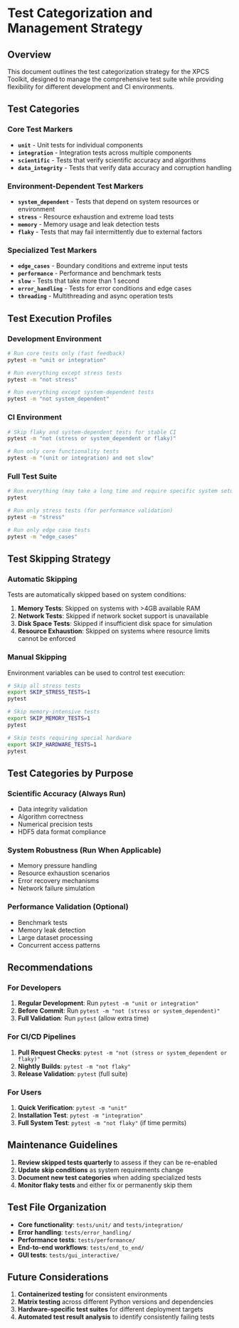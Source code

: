 # Test Categorization and Management Strategy

## Overview

This document outlines the test categorization strategy for the XPCS Toolkit, designed to manage the comprehensive test suite while providing flexibility for different development and CI environments.

## Test Categories

### Core Test Markers

- **`unit`** - Unit tests for individual components
- **`integration`** - Integration tests across multiple components
- **`scientific`** - Tests that verify scientific accuracy and algorithms
- **`data_integrity`** - Tests that verify data accuracy and corruption handling

### Environment-Dependent Test Markers

- **`system_dependent`** - Tests that depend on system resources or environment
- **`stress`** - Resource exhaustion and extreme load tests
- **`memory`** - Memory usage and leak detection tests
- **`flaky`** - Tests that may fail intermittently due to external factors

### Specialized Test Markers

- **`edge_cases`** - Boundary conditions and extreme input tests
- **`performance`** - Performance and benchmark tests
- **`slow`** - Tests that take more than 1 second
- **`error_handling`** - Tests for error conditions and edge cases
- **`threading`** - Multithreading and async operation tests

## Test Execution Profiles

### Development Environment
```bash
# Run core tests only (fast feedback)
pytest -m "unit or integration"

# Run everything except stress tests
pytest -m "not stress"

# Run everything except system-dependent tests
pytest -m "not system_dependent"
```

### CI Environment
```bash
# Skip flaky and system-dependent tests for stable CI
pytest -m "not (stress or system_dependent or flaky)"

# Run only core functionality tests
pytest -m "(unit or integration) and not slow"
```

### Full Test Suite
```bash
# Run everything (may take a long time and require specific system setup)
pytest

# Run only stress tests (for performance validation)
pytest -m "stress"

# Run only edge case tests
pytest -m "edge_cases"
```

## Test Skipping Strategy

### Automatic Skipping

Tests are automatically skipped based on system conditions:

1. **Memory Tests**: Skipped on systems with >4GB available RAM
2. **Network Tests**: Skipped if network socket support is unavailable
3. **Disk Space Tests**: Skipped if insufficient disk space for simulation
4. **Resource Exhaustion**: Skipped on systems where resource limits cannot be enforced

### Manual Skipping

Environment variables can be used to control test execution:

```bash
# Skip all stress tests
export SKIP_STRESS_TESTS=1
pytest

# Skip memory-intensive tests
export SKIP_MEMORY_TESTS=1
pytest

# Skip tests requiring special hardware
export SKIP_HARDWARE_TESTS=1
pytest
```

## Test Categories by Purpose

### Scientific Accuracy (Always Run)
- Data integrity validation
- Algorithm correctness
- Numerical precision tests
- HDF5 data format compliance

### System Robustness (Run When Applicable)
- Memory pressure handling
- Resource exhaustion scenarios
- Error recovery mechanisms
- Network failure simulation

### Performance Validation (Optional)
- Benchmark tests
- Memory leak detection
- Large dataset processing
- Concurrent access patterns

## Recommendations

### For Developers
1. **Regular Development**: Run `pytest -m "unit or integration"`
2. **Before Commit**: Run `pytest -m "not (stress or system_dependent)"`
3. **Full Validation**: Run `pytest` (allow extra time)

### For CI/CD Pipelines
1. **Pull Request Checks**: `pytest -m "not (stress or system_dependent or flaky)"`
2. **Nightly Builds**: `pytest -m "not flaky"`
3. **Release Validation**: `pytest` (full suite)

### For Users
1. **Quick Verification**: `pytest -m "unit"`
2. **Installation Test**: `pytest -m "integration"`
3. **Full System Test**: `pytest -m "not flaky"` (if time permits)

## Maintenance Guidelines

1. **Review skipped tests quarterly** to assess if they can be re-enabled
2. **Update skip conditions** as system requirements change
3. **Document new test categories** when adding specialized tests
4. **Monitor flaky tests** and either fix or permanently skip them

## Test File Organization

- **Core functionality**: `tests/unit/` and `tests/integration/`
- **Error handling**: `tests/error_handling/`
- **Performance tests**: `tests/performance/`
- **End-to-end workflows**: `tests/end_to_end/`
- **GUI tests**: `tests/gui_interactive/`

## Future Considerations

1. **Containerized testing** for consistent environments
2. **Matrix testing** across different Python versions and dependencies
3. **Hardware-specific test suites** for different deployment targets
4. **Automated test result analysis** to identify consistently failing tests
